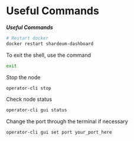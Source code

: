 # Useful Commands

_**Useful Commands**_

```bash
# Restart docker
docker restart shardeum-dashboard
```

To exit the shell, use the command

```bash
exit
```

Stop the node

```bash
operator-cli stop
```

Check node status

```bash
operator-cli gui status
```

Change the port through the terminal if necessary

```bash
operator-cli gui set port your_port_here
```
